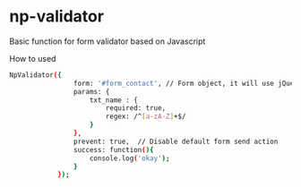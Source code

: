 # np-validator
Basic function for form validator based on Javascript

How to used

```bash
NpValidator({
				form: '#form_contact', // Form object, it will use jQuery object
				params: {
					txt_name : {
						required: true,
						regex: /^[a-zA-Z]+$/
					}
				}, 
				prevent: true,  // Disable default form send action
				success: function(){
					console.log('okay');
				}
			});
```